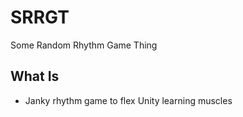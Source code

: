 # SRRGT
Some Random Rhythm Game Thing

## What Is
- Janky rhythm game to flex Unity learning muscles
